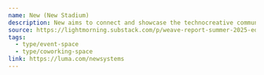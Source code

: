 ```yaml
---
name: New (New Stadium)
description: New aims to connect and showcase the technocreative community in Toronto, encouraging collaboration and innovation.
source: https://lightmorning.substack.com/p/weave-report-summer-2025-edition
tags:
  - type/event-space
  - type/coworking-space
link: https://luma.com/newsystems
---
```


